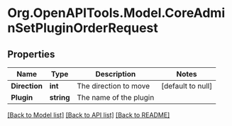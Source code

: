 # Org.OpenAPITools.Model.CoreAdminSetPluginOrderRequest

## Properties

Name | Type | Description | Notes
------------ | ------------- | ------------- | -------------
**Direction** | **int** | The direction to move | [default to null]
**Plugin** | **string** | The name of the plugin | 

[[Back to Model list]](../README.md#documentation-for-models) [[Back to API list]](../README.md#documentation-for-api-endpoints) [[Back to README]](../README.md)

